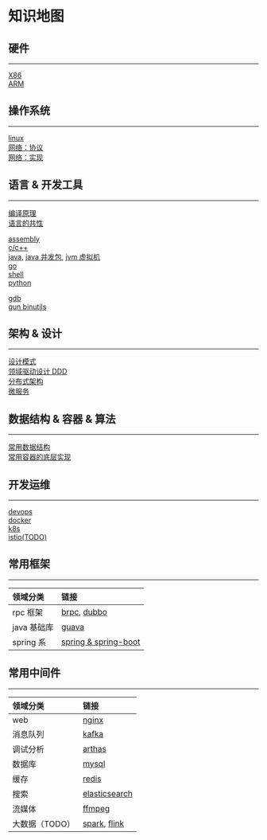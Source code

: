 # 知识地图

## 硬件

---

[X86](doc/hardware/x86.md)  
[ARM](doc/hardware/arm.md)

## 操作系统

---

[linux](doc/os/linux.md)  
[网络：协议](doc/network/protocol.md)  
[网络：实现](doc/network/implement.md)

<!-- [RT-Thread](doc/os/rtthread.md) -->

## 语言 & 开发工具

---

[编译原理](doc/language/compile.md)  
[语言的共性](doc/language/lang.md)

[assembly](doc/language/asm.md)  
[c/c++](doc/language/cpp.md)  
[java](doc/language/java.md), [java 并发包](doc/language/java_concurrent.md), [jvm 虚拟机](doc/language/jvm.md)  
[go](doc/language/golang.md)  
[shell](doc/language/shell.md)  
[python](doc/language/python.md)

<!-- [javascript](doc/language/javascript.md) -->

[gdb](doc/devtool/gdb.md)  
[gun binutils](doc/devtool/binutils.md)

## 架构 & 设计

---

[设计模式](doc/design/designmod.md)  
[领域驱动设计 DDD](doc/design/ddd.md)  
[分布式架构](doc/design/distribute.md)  
[微服务](doc/design/microservice.md)

## 数据结构 & 容器 & 算法

---

[常用数据结构](doc/algorithm/data_structure.md)  
[常用容器的底层实现](doc/algorithm/container.md)

## 开发运维

---

[devops](doc/devops/devops.md)  
[docker](doc/devops/docker.md)  
[k8s](doc/devops/k8s.md)  
[istio(TODO)](doc/devops/istio.md)

## 常用框架

---

| 领域分类    | 链接                                                           |
| :---------- | :------------------------------------------------------------- |
| rpc 框架    | [brpc](doc/framework/brpc.md), [dubbo](doc/framework/dubbo.md) |
| java 基础库 | [guava](doc/framework/guava.md)                                |
| spring 系   | [spring & spring-boot](doc/framework/springboot.md)            |

## 常用中间件

---

| 领域分类       | 链接                                                               |
| :------------- | :----------------------------------------------------------------- |
| web            | [nginx](doc/middleware/nginx.md)                                   |
| 消息队列       | [kafka](doc/middleware/kafka.md)                                   |
| 调试分析       | [arthas](doc/middleware/arthas.md)                                 |
| 数据库         | [mysql](doc/middleware/mysql.md)                                   |
| 缓存           | [redis](doc/middleware/redis.md)                                   |
| 搜索           | [elasticsearch](doc/middleware/elasticsearch.md)                   |
| 流媒体         | [ffmpeg](doc/middleware/ffmpeg.md)                                 |
| 大数据（TODO） | [spark](doc/middleware/spark.md), [flink](doc/middleware/flink.md) |
